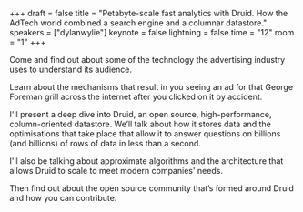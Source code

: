 +++
draft = false
title = "Petabyte-scale fast analytics with Druid. How the AdTech world combined a search engine and a columnar datastore."
speakers = ["dylanwylie"]
keynote = false
lightning = false
time = "12"
room = "1"
+++

Come and find out about some of the technology the advertising industry uses to understand its audience.

Learn about the mechanisms that result in you seeing an ad for that George Foreman grill across the internet after you clicked on it by accident.

I'll present a deep dive into Druid, an open source, high-performance, column-oriented datastore. We’ll talk about how it stores data and the optimisations that take place that allow it to answer questions on billions (and billions) of rows of data in less than a second.

I'll also be talking about approximate algorithms and the architecture that allows Druid to scale to meet modern companies' needs.

Then find out about the open source community that’s formed around Druid and how you can contribute.